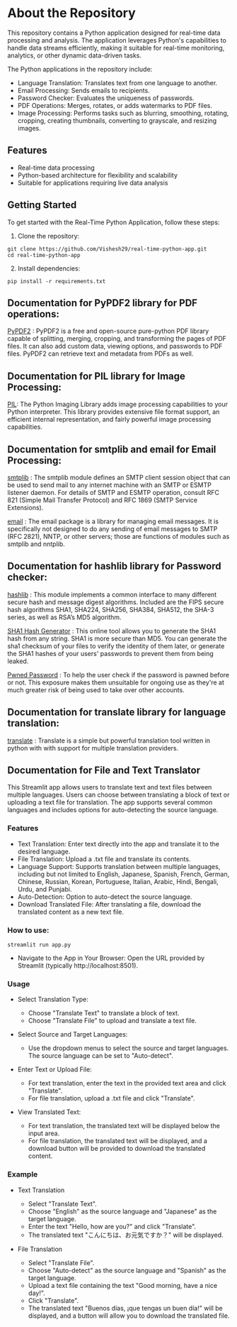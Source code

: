 # About the Repository

This repository contains a Python application designed for real-time data processing and analysis. The application leverages Python's capabilities to handle data streams efficiently, making it suitable for real-time monitoring, analytics, or other dynamic data-driven tasks.

The Python applications in the repository include:

- Language Translation: Translates text from one language to another.
- Email Processing: Sends emails to recipients.
- Password Checker: Evaluates the uniqueness of passwords.
- PDF Operations: Merges, rotates, or adds watermarks to PDF files.
- Image Processing: Performs tasks such as blurring, smoothing, rotating, cropping, creating thumbnails, converting to grayscale, and resizing images.

## Features
- Real-time data processing
- Python-based architecture for flexibility and scalability
- Suitable for applications requiring live data analysis

## Getting Started
To get started with the Real-Time Python Application, follow these steps:

1. Clone the repository:
```
git clone https://github.com/Vishesh29/real-time-python-app.git
cd real-time-python-app
```

2. Install dependencies:
```
pip install -r requirements.txt
```

## Documentation for PyPDF2 library for PDF operations:
[PyPDF2](https://pypdf2.readthedocs.io/en/3.x/) : PyPDF2 is a free and open-source pure-python PDF library capable of splitting, merging, cropping, and transforming the pages of PDF files. It can also add custom data, viewing options, and passwords to PDF files. PyPDF2 can retrieve text and metadata from PDFs as well.

## Documentation for PIL library for Image Processing:
[PIL](https://pillow.readthedocs.io/en/stable/): The Python Imaging Library adds image processing capabilities to your Python interpreter. This library provides extensive file format support, an efficient internal representation, and fairly powerful image processing capabilities.


## Documentation for smtplib and email for Email Processing:
[smtplib](https://docs.python.org/3/library/smtplib.html) : The smtplib module defines an SMTP client session object that can be used to send mail to any internet machine with an SMTP or ESMTP listener daemon. For details of SMTP and ESMTP operation, consult RFC 821 (Simple Mail Transfer Protocol) and RFC 1869 (SMTP Service Extensions).

[email](https://docs.python.org/3/library/email.html) : The email package is a library for managing email messages. It is specifically not designed to do any sending of email messages to SMTP (RFC 2821), NNTP, or other servers; those are functions of modules such as smtplib and nntplib. 

## Documentation for hashlib library for Password checker:
[hashlib](https://docs.python.org/3/library/hashlib.html) : This module implements a common interface to many different secure hash and message digest algorithms. Included are the FIPS secure hash algorithms SHA1, SHA224, SHA256, SHA384, SHA512, the SHA-3 series, as well as RSA’s MD5 algorithm.

[SHA1 Hash Generator](https://passwordsgenerator.net/sha1-hash-generator/) : This online tool allows you to generate the SHA1 hash from any string. SHA1 is more secure than MD5. You can generate the sha1 checksum of your files to verify the identity of them later, or generate the SHA1 hashes of your users' passwords to prevent them from being leaked.

[Pwned Password](https://haveibeenpwned.com/Passwords) : To help the user check if the password is pawned before or not. This exposure makes them unsuitable for ongoing use as they're at much greater risk of being used to take over other accounts.

## Documentation for translate library for language translation:
[translate](https://translate-python.readthedocs.io/en/latest/) : Translate is a simple but powerful translation tool written in python with with support for multiple translation providers.


## Documentation for File and Text Translator
This Streamlit app allows users to translate text and text files between multiple languages. Users can choose between translating a block of text or uploading a text file for translation. The app supports several common languages and includes options for auto-detecting the source language.

### Features
- Text Translation: Enter text directly into the app and translate it to the desired language.
- File Translation: Upload a .txt file and translate its contents.
- Language Support: Supports translation between multiple languages, including but not limited to English, Japanese, Spanish, French, German, Chinese, Russian, Korean, Portuguese, Italian, Arabic, Hindi, Bengali, Urdu, and Punjabi.
- Auto-Detection: Option to auto-detect the source language.
- Download Translated File: After translating a file, download the translated content as a new text file.


### How to use:
```
streamlit run app.py
```

- Navigate to the App in Your Browser: Open the URL provided by Streamlit (typically http://localhost:8501).

### Usage
- Select Translation Type:

  - Choose "Translate Text" to translate a block of text.
  - Choose "Translate File" to upload and translate a text file.

- Select Source and Target Languages:

  - Use the dropdown menus to select the source and target languages. The source language can be set to "Auto-detect".

- Enter Text or Upload File:

  - For text translation, enter the text in the provided text area and click "Translate".
  - For file translation, upload a .txt file and click "Translate".

- View Translated Text:

  - For text translation, the translated text will be displayed below the input area.
  - For file translation, the translated text will be displayed, and a download button will be provided to download the translated content.

### Example
- Text Translation
  - Select "Translate Text".
  - Choose "English" as the source language and "Japanese" as the target language.
  - Enter the text "Hello, how are you?" and click "Translate".
  - The translated text "こんにちは、お元気ですか？" will be displayed.

- File Translation
  - Select "Translate File".
  - Choose "Auto-detect" as the source language and "Spanish" as the target language.
  - Upload a text file containing the text "Good morning, have a nice day!".
  - Click "Translate".
  - The translated text "Buenos días, ¡que tengas un buen día!" will be displayed, and a button will allow you to download the translated file.
